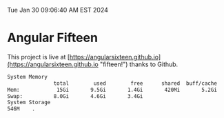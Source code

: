 Tue Jan 30 09:06:40 AM EST 2024

# Angular Fifteen


This project is live at [https://angularsixteen.github.io](https://angularsixteen.github.io "fifteen!") thanks to Github.

```bash
System Memory
               total        used        free      shared  buff/cache   available
Mem:            15Gi       9.5Gi       1.4Gi       420Mi       5.2Gi       5.8Gi
Swap:          8.0Gi       4.6Gi       3.4Gi
System Storage
546M	.
```
```bash
